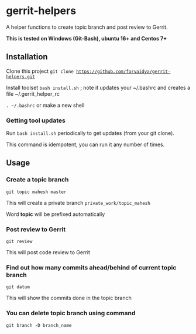 # gerrit-helpers
A helper functions to create topic branch and post review to Gerrit.

**This is tested on Windows (Git-Bash), ubuntu 16+ and Centos 7+**


## Installation
Clone this project <code>git clone https://github.com/forvaidya/gerrit-helpers.git</code>

Install toolset <code>bash install.sh</code> ; note it updates your ~/.bashrc and creates a file  ~/.gerrit_helper_rc

<code>. ~/.bashrc</code> or make a new shell 
 

### Getting tool updates
Run <code>bash install.sh</code> periodically to get updates (from your git clone).

This command is idempotent, you can run it any number of times.


## Usage

### Create a topic branch

<code>git topic mahesh master</code>

This will create a private branch <code>private_work/topic_mahesh</code>

Word **topic** will be prefixed automatically 



### Post review to Gerrit
<code>git review</code>

This will post code review to Gerrit


### Find out how many commits ahead/behind of current topic branch 
<code>git datum</code>

This will show the commits done in the topic branch


### You can delete topic branch using command
<code>git branch -D branch_name</code>






